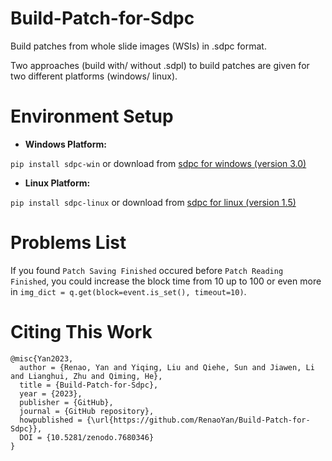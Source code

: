 # Build-Patch-for-Sdpc
Build patches from whole slide images (WSIs) in .sdpc format.

Two approaches (build with/ without .sdpl) to build patches are given for two different platforms (windows/ linux). 

# Environment Setup
- **Windows Platform:** 

`pip install sdpc-win` or download from [sdpc for windows (version 3.0)](https://pypi.org/project/sdpc-win/#files)

- **Linux Platform:**

`pip install sdpc-linux` or download from [sdpc for linux (version 1.5)](https://pypi.org/project/sdpc-linux/#files)

# Problems List
If you found `Patch Saving Finished` occured before `Patch Reading Finished`, you could increase the block time from 10 up to 100 or even more in `img_dict = q.get(block=event.is_set(), timeout=10)`.

# Citing This Work
```
@misc{Yan2023,
  author = {Renao, Yan and Yiqing, Liu and Qiehe, Sun and Jiawen, Li and Lianghui, Zhu and Qiming, He},
  title = {Build-Patch-for-Sdpc},
  year = {2023},
  publisher = {GitHub},
  journal = {GitHub repository},
  howpublished = {\url{https://github.com/RenaoYan/Build-Patch-for-Sdpc}},
  DOI = {10.5281/zenodo.7680346}
}
```
